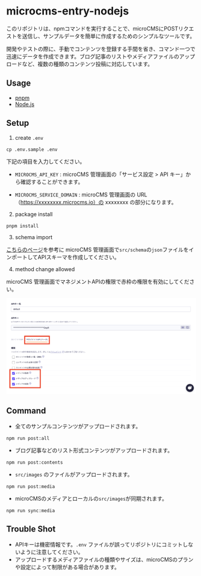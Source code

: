 # microcms-entry-nodejs

このリポジトリは、npmコマンドを実行することで、microCMSにPOSTリクエストを送信し、サンプルデータを簡単に作成するためのシンプルなツールです。

開発やテストの際に、手動でコンテンツを登録する手間を省き、コマンド一つで迅速にデータを作成できます。ブログ記事のリストやメディアファイルのアップロードなど、複数の種類のコンテンツ投稿に対応しています。

## Usage

- [pnpm](https://pnpm.io/ja/installation)
- [Node.js](https://nodejs.org/ja/download)

## Setup

1. create `.env`

```
cp .env.sample .env
```

下記の項目を入力してください。

- `MICROCMS_API_KEY` : microCMS 管理画面の「サービス設定 > API キー」から確認することができます。

- `MICROCMS_SERVICE_DOMAIN` : microCMS 管理画面の URL（https://xxxxxxxx.microcms.io）の xxxxxxxx の部分になります。

2. package install

```
pnpm install
```

3. schema import

[こちらのページ](https://document.microcms.io/manual/export-and-import-api-schema
)を参考に microCMS 管理画面で`src/schema`の`json`ファイルをインポートしてAPIスキーマを作成してください。


4. method change allowed

microCMS 管理画面でマネジメントAPIの権限で赤枠の権限を有効にしてください。

<img src="./sample-02.png">

## Command

- 全てのサンプルコンテンツがアップロードされます。

```
npm run post:all
```

- ブログ記事などのリスト形式コンテンツがアップロードされます。

```
npm run post:contents
```

- `src/images` のファイルがアップロードされます。

```
npm run post:media
```

- microCMSのメディアとローカルの`src/images`が同期されます。

```
npm run sync:media
```

## Trouble Shot

- APIキーは機密情報です。`.env` ファイルが誤ってリポジトリにコミットしないように注意してください。
- アップロードするメディアファイルの種類やサイズは、microCMSのプランや設定によって制限がある場合があります。
